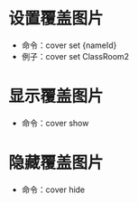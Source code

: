# 设置覆盖图片
- 命令：cover set {nameId} 
- 例子：cover set ClassRoom2

# 显示覆盖图片
- 命令：cover show

# 隐藏覆盖图片
- 命令：cover hide